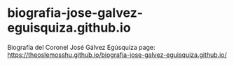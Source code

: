 # biografia-jose-galvez-eguisquiza.github.io
Biografía del Coronel José Gálvez Egúsquiza
 page: https://theoslemosshu.github.io/biografia-jose-galvez-eguisquiza.github.io/
